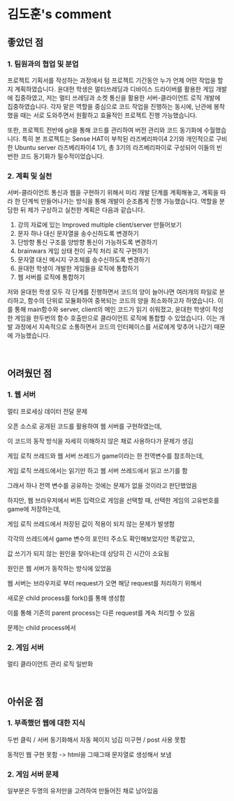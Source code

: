 # 김도훈's comment

## 좋았던 점

### 1. 팀원과의 협업 및 분업

프로젝트 기획서를 작성하는 과정에서 텀 프로젝트 기간동안 누가 언제 어떤 작업을 할 지 계획하였습니다.
윤대헌 학생은 멀티쓰레딩과 디바이스 드라이버를 활용한 게임 개발에 집중하였고, 저는 멀티 쓰레딩과 소켓 통신을 활용한 서버-클라이언트 로직 개발에 집중하였습니다. 각자 맡은 역할을 중심으로 코드 작업을 진행하는 동시에, 난관에 봉착했을 때는 서로 도와주면서 원활하고 효율적인 프로젝트 진행 가능했습니다.

또한, 프로젝트 전반에 git을 통해 코드를 관리하여 버전 관리와 코드 동기화에 수월했습니다. 특히 본 프로젝트는 Sense HAT이 부착된 라즈베리파이4 2기와 개인적으로 구비한 Ubuntu server 라즈베리파이4 1기, 총 3기의 라즈베리파이로 구성되어 이들의 빈번한 코드 동기화가 필수적이었습니다. 

### 2. 계획 및 실천

서버-클라이언트 통신과 웹을 구현하기 위해서 미리 개발 단계를 계획해놓고, 
계획을 따라 한 단계씩 만들어나가는 방식을 통해 개발이 순조롭게 진행 가능했습니다.
역할을 분담한 뒤 제가 구상하고 실천한 계획은 다음과 같습니다.

1. 강의 자료에 있는 Improved multiple client/server 만들어보기
2. 문자 하나 대신 문자열을 송수신하도록 변경하기
3. 단방향 통신 구조를 양방향 통신이 가능하도록 변경하기
4. brainwars 게임 상태 천이 규칙 처리 로직 구현하기
5. 문자열 대신 메시지 구조체를 송수신하도록 변경하기
6. 윤대헌 학생이 개발한 게임들을 로직에 통합하기
7. 웹 서버를 로직에 통합하기

저와 윤대헌 학생 모두 각 단계를 진행하면서 코드의 양이 늘어나면 여러개의 파일로 분리하고, 함수의 단위로 모듈화하여 중복되는 코드의 양을 최소화하고자 하였습니다. 이를 통해 main함수와 server, client의 메인 코드가 읽기 쉬워졌고, 윤대헌 학생이 작성한 게임을 한두번의 함수 호출만으로 클라이언트 로직에 통합할 수 있었습니다. 이는 개발 과정에서 지속적으로 소통하면서 코드의 인터페이스를 서로에게 맞추어 나갔기 때문에 가능했습니다.

<br>

## 어려웠던 점

### 1. 웹 서버 
멀티 프로세싱 데이터 전달 문제

오픈 소스로 공개된 코드를 활용하여 웹 서버를 구현하였는데,

이 코드의 동작 방식을 자세히 이해하지 않은 채로 사용하다가 문제가 생김

게임 로직 쓰레드와 웹 서버 쓰레드가 game이라는 한 전역변수를 참조하는데, 

게임 로직 쓰레드에서는 읽기만 하고 웹 서버 쓰레드에서 읽고 쓰기를 함

그래서 하나 전역 변수를 공유하는 것에는 문제가 없을 것이라고 판단했었음

하지만, 웹 브라우저에서 버튼 입력으로 게임을 선택할 때, 선택한 게임의 고유번호를 game에 저장하는데,

게임 로직 쓰레드에서 저장된 값이 적용이 되지 않는 문제가 발생함

각각의 쓰레드에서 game 변수의 포인터 주소도 확인해보았지만 똑같았고,

값 쓰기가 되지 않는 원인을 찾아내는데 상당히 긴 시간이 소요됨

원인은 웹 서버가 동작하는 방식에 있었음

웹 서버는 브라우저로 부터 request가 오면 해당 request를 처리하기 위해서 

새로운 child process를 fork()를 통해 생성함

이를 통해 기존의 parent process는 다른 request를 계속 처리할 수 있음

문제는 child process에서 


### 2. 게임 서버 
멀티 클라이언트 관리 로직 일반화

<br>

## 아쉬운 점

### 1. 부족했던 웹에 대한 지식
두번 클릭 / 서버 동기화해서 자동 페이지 넘김 미구현 / post 사용 못함

동적인 웹 구현 못함 -> html을 그때그때 문자열로 생성해서 보냄

### 2. 게임 서버 문제
일부분은 두명의 유저만을 고려하여 만들어진 채로 남아있음